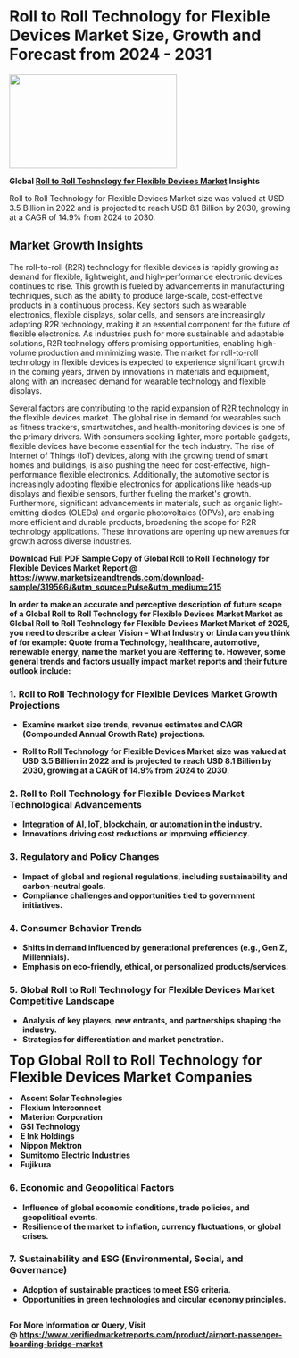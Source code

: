 <H1>Roll to Roll Technology for Flexible Devices Market Size, Growth and Forecast from 2024 - 2031</H1><img class="aligncenter size-medium wp-image-584254" src="https://thirdeyenews.in/wp-content/uploads/2024/09/Global-Market-Research-300x168.jpeg" alt="" width="300" height="168" /><p><strong>Global&nbsp;<a href="https://www.marketsizeandtrends.com/download-sample/319566/&amp;utm_source=Pulse&amp;utm_medium=215">Roll to Roll Technology for Flexible Devices Market</a> Insights</strong></p><p>Roll to Roll Technology for Flexible Devices Market size was valued at USD 3.5 Billion in 2022 and is projected to reach USD 8.1 Billion by 2030, growing at a CAGR of 14.9% from 2024 to 2030.</p><p><h2>Market Growth Insights</h2> <p>The roll-to-roll (R2R) technology for flexible devices is rapidly growing as demand for flexible, lightweight, and high-performance electronic devices continues to rise. This growth is fueled by advancements in manufacturing techniques, such as the ability to produce large-scale, cost-effective products in a continuous process. Key sectors such as wearable electronics, flexible displays, solar cells, and sensors are increasingly adopting R2R technology, making it an essential component for the future of flexible electronics. As industries push for more sustainable and adaptable solutions, R2R technology offers promising opportunities, enabling high-volume production and minimizing waste. The market for roll-to-roll technology in flexible devices is expected to experience significant growth in the coming years, driven by innovations in materials and equipment, along with an increased demand for wearable technology and flexible displays.</p> <p><strong></strong></p> <p>Several factors are contributing to the rapid expansion of R2R technology in the flexible devices market. The global rise in demand for wearables such as fitness trackers, smartwatches, and health-monitoring devices is one of the primary drivers. With consumers seeking lighter, more portable gadgets, flexible devices have become essential for the tech industry. The rise of Internet of Things (IoT) devices, along with the growing trend of smart homes and buildings, is also pushing the need for cost-effective, high-performance flexible electronics. Additionally, the automotive sector is increasingly adopting flexible electronics for applications like heads-up displays and flexible sensors, further fueling the market's growth. Furthermore, significant advancements in materials, such as organic light-emitting diodes (OLEDs) and organic photovoltaics (OPVs), are enabling more efficient and durable products, broadening the scope for R2R technology applications. These innovations are opening up new avenues for growth across diverse industries.</p> <p><strong></p><p><span class=""><strong>Download Full PDF Sample Copy of Global Roll to Roll Technology for Flexible Devices Market Report</strong> @ <a href="https://www.marketsizeandtrends.com/download-sample/319566/&amp;utm_source=Pulse&amp;utm_medium=215" target="_blank">https://www.marketsizeandtrends.com/download-sample/319566/&amp;utm_source=Pulse&amp;utm_medium=215</a></span></p><p>In order to make an accurate and perceptive description of future scope of a Global&nbsp;Roll to Roll Technology for Flexible Devices Market Market as Global&nbsp;Roll to Roll Technology for Flexible Devices Market Market of 2025, you need to describe a clear Vision &ndash; What Industry or Linda can you think of for example: Quote from a Technology, healthcare, automotive, renewable energy, name the market you are Reffering to. However, some general trends and factors usually impact market reports and their future outlook include:</p><h3>1.&nbsp;<strong>Roll to Roll Technology for Flexible Devices Market Growth Projections</strong></h3><ul><li>Examine market size trends, revenue estimates and CAGR (Compounded Annual Growth Rate) projections.</li><li><p>Roll to Roll Technology for Flexible Devices Market size was valued at USD 3.5 Billion in 2022 and is projected to reach USD 8.1 Billion by 2030, growing at a CAGR of 14.9% from 2024 to 2030.</p></li></ul><h3>2.&nbsp;<strong>Roll to Roll Technology for Flexible Devices Market Technological Advancements</strong></h3><ul><li>Integration of AI, IoT, blockchain, or automation in the industry.</li><li>Innovations driving cost reductions or improving efficiency.</li></ul><h3>3.&nbsp;<strong>Regulatory and Policy Changes</strong></h3><ul><li>Impact of global and regional regulations, including sustainability and carbon-neutral goals.</li><li>Compliance challenges and opportunities tied to government initiatives.</li></ul><h3>4.&nbsp;<strong>Consumer Behavior Trends</strong></h3><ul><li>Shifts in demand influenced by generational preferences (e.g., Gen Z, Millennials).</li><li>Emphasis on eco-friendly, ethical, or personalized products/services.</li></ul><h3>5.&nbsp;<strong>Global Roll to Roll Technology for Flexible Devices Market Competitive Landscape</strong></h3><ul><li>Analysis of key players, new entrants, and partnerships shaping the industry.</li><li>Strategies for differentiation and market penetration.</li></ul><p data-pm-slice="1 1 []"><span style="color: inherit; font-family: inherit; font-size: 25px;">Top Global Roll to Roll Technology for Flexible Devices Market Companies</span></p><div class="" data-test-id=""><p><li>Ascent Solar Technologies</li><li> Flexium Interconnect</li><li> Materion Corporation</li><li> GSI Technology</li><li> E Ink Holdings</li><li> Nippon Mektron</li><li> Sumitomo Electric Industries</li><li> Fujikura</li></p></div><h3>6.&nbsp;<strong>Economic and Geopolitical Factors</strong></h3><ul><li>Influence of global economic conditions, trade policies, and geopolitical events.</li><li>Resilience of the market to inflation, currency fluctuations, or global crises.</li></ul><h3>7.&nbsp;<strong>Sustainability and ESG (Environmental, Social, and Governance)</strong></h3><ul><li>Adoption of sustainable practices to meet ESG criteria.</li><li>Opportunities in green technologies and circular economy principles.</li></ul><h2><strong style="font-size: 14px;">For More Information or Query, Visit @&nbsp;</strong><a style="background-color: #ffffff; font-size: 14px;" href="https://www.marketsizeandtrends.com/report/roll-to-roll-technology-for-flexible-devices-market/" target="_blank">https://www.verifiedmarketreports.com/product/airport-passenger-boarding-bridge-market</a></h2>
